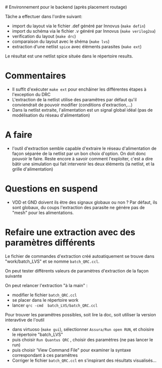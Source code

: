 # Environnement pour le backend (après placement routage)

Tâche a effectuer dans l'ordre suivant:

- import du layout via le fichier .def généré par Innovus (`make defin`)
- import du schéma via le fichier .v généré par Innovus (`make verilog2oa`)
- verification du layout (`make drc`)
- comparaison du layout avec le shéma (`make lvs`)
- extraction d'une netlist `spice` avec éléments parasites (`make ext`)

Le résultat est une netlist spice située dans le répertoire results.

# Commentaires

- Il suffit d'exécuter `make ext` pour enchâiner les différentes étapes à l'exception du DRC
- L'extraction de la netlist utilise des paramêtres par défaut qu'il conviendrait de pouvoir modifier (conditions d'extraction,...)
- Dans la netlist extraite, l'alimentation est un signal global idéal (pas de modélisation du réseau d'alimentation)


# A faire

- l'outil d'extraction semble capable d'extraire le réseau d'alimentation de façon séparée de la netlist par un bon choix d'option. On doit donc 
pouvoir le faire. Reste encore à savoir comment l'exploiter, c'est a dire bâtir une simulation qui fait intervenir les deux éléments (la netlist, et la grille d'alimentation)


# Questions en suspend

- VDD et GND doivent ils être des signaux globaux ou non ? Par défaut, ils sont globaux, du coups l'extraction des parasite ne génère pas de "mesh" pour les alimentations.

# Refaire une extraction avec des paramètres différents

Le fichier de commandes d'extraction créé autoatiquement se trouve dans "work/batch_LVS" et se nomme `batch_QRC.ccl`. 

On peut tester différents valeurs de paramètres d'extraction de la façon suivante

On peut relancer l'extraction "à la main" :
- modifier le fichier `batch_QRC.ccl`
- se placer dans le répertoire work
- lancer `qrc -cmd  batch_LVS/batch_QRC.ccl`

Pour trouver les paramêtres possibles, soit lire la doc, soit utiliser la version interavtive de l'outil

- dans virtuoso (`make gui`), sélectionner `Assura/Run open RUN`, et choisire le répertoire "batch_LVS"
- puis choisir `Run Quantus QRC` , choisir des paramètres (ne pas lancer le run)
- puis choisir 'View Command File" pour examiner la syntaxe correspondant à ces paramêtres
- Corriger le fichier `batch_QRC.ccl` en s'inspirant des résultats visualisés...
